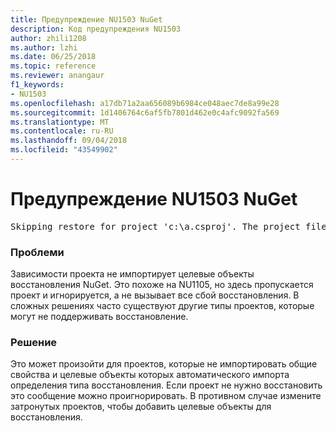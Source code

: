 ```yaml
---
title: Предупреждение NU1503 NuGet
description: Код предупреждения NU1503
author: zhili1208
ms.author: lzhi
ms.date: 06/25/2018
ms.topic: reference
ms.reviewer: anangaur
f1_keywords:
- NU1503
ms.openlocfilehash: a17db71a2aa656089b6984ce048aec7de8a99e28
ms.sourcegitcommit: 1d1406764c6af5fb7801d462e0c4afc9092fa569
ms.translationtype: MT
ms.contentlocale: ru-RU
ms.lasthandoff: 09/04/2018
ms.locfileid: "43549902"
---
```

# <a name="nuget-warning-nu1503"></a>Предупреждение NU1503 NuGet

<pre>Skipping restore for project 'c:\a.csproj'. The project file may be invalid or missing targets required for restore.</pre>

### <a name="issue"></a>Проблеми
Зависимости проекта не импортирует целевые объекты восстановления NuGet. Это похоже на NU1105, но здесь пропускается проект и игнорируется, а не вызывает все сбой восстановления. В сложных решениях часто существуют другие типы проектов, которые могут не поддерживать восстановление.

### <a name="solution"></a>Решение
Это может произойти для проектов, которые не импортировать общие свойства и целевые объекты которых автоматического импорта определения типа восстановления. Если проект не нужно восстановить это сообщение можно проигнорировать. В противном случае измените затронутых проектов, чтобы добавить целевые объекты для восстановления.